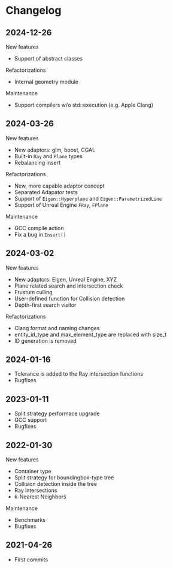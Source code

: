 # Changelog

## 2024-12-26
New features
* Support of abstract classes

Refactorizations
* Internal geometry module

Maintenance
* Support compilers w/o std::execution (e.g. Apple Clang)

## 2024-03-26
New features
* New adaptors: glm, boost, CGAL
* Built-in `Ray` and `Plane` types
* Rebalancing insert

Refactorizations
* New, more capable adaptor concept
* Separated Adapator tests
* Support of `Eigen::Hyperplane` and `Eigen::ParametrizedLine`
* Support of Unreal Engine `FRay`, `FPlane`

Maintenance
* GCC compile action
* Fix a bug in `Insert()` 

## 2024-03-02
New features
* New adaptors: Eigen, Unreal Engine, XYZ
* Plane related search and intersection check
* Frustum culling
* User-defined function for Collision detection
* Depth-first search visitor

Refactorizations
* Clang format and naming changes
* entity_id_type and max_element_type are replaced with size_t
* ID generation is removed

## 2024-01-16
* Tolerance is added to the Ray intersection functions
* Bugfixes

## 2023-01-11
* Split strategy performace upgrade
* GCC support
* Bugfixes

## 2022-01-30
New features
* Container type
* Split strategy for boundingbox-type tree
* Collision detection inside the tree
* Ray intersections
* k-Nearest Neighbors

Maintenance
* Benchmarks
* Bugfixes

## 2021-04-26
* First commits